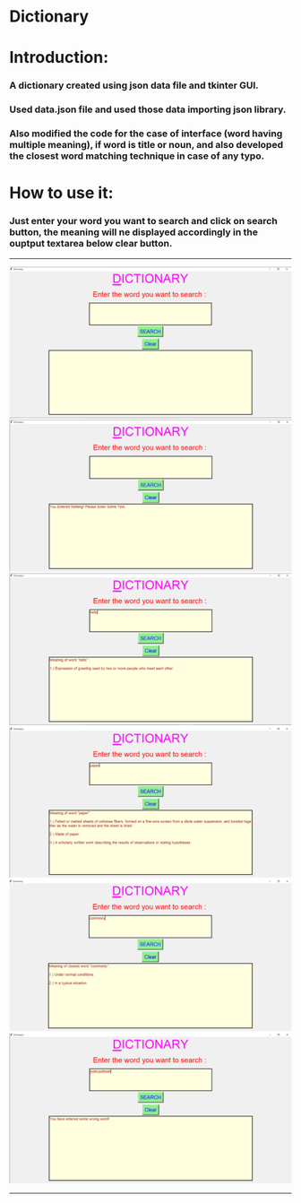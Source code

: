 # Dictionary

# Introduction:
### A dictionary created using json data file and tkinter GUI.
### Used data.json file and used those data importing json library.
### Also modified the code for the case of interface (word having multiple meaning), if word is title or noun, and also developed the closest word matching technique in case of any typo.

# How to use it:
### Just enter your word you want to search and click on search button, the meaning will ne displayed accordingly in the ouptput textarea below clear button.

****

<p align="center">
  <img src="images/1.png" /><br>
  <img src="images/2.png" /><br>
  <img src="images/3.png" /><br>
  <img src="images/4.png" /><br>
  <img src="images/5.png" /><br>
  <img src="images/6.png" /><br>
</p>

****